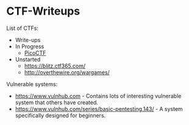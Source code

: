 # CTF-Writeups

List of CTFs:

* Write-ups
* In Progress
  * [PicoCTF](https://2017.picoctf.com/)
* Unstarted
  * https://blitz.ctf365.com/
  * http://overthewire.org/wargames/

Vulnerable systems:

* https://www.vulnhub.com - Contains lots of interesting vulnerable system that others have created.
* https://www.vulnhub.com/series/basic-pentesting,143/ - A system specifically designed for beginners.